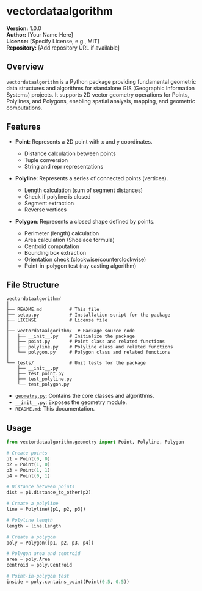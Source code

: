 # vectordataalgorithm

**Version:** 1.0.0  
**Author:** [Your Name Here]  
**License:** [Specify License, e.g., MIT]  
**Repository:** [Add repository URL if available]  

## Overview

`vectordataalgorithm` is a Python package providing fundamental geometric data structures and algorithms for standalone GIS (Geographic Information Systems) projects. It supports 2D vector geometry operations for Points, Polylines, and Polygons, enabling spatial analysis, mapping, and geometric computations.

## Features

- **Point**: Represents a 2D point with x and y coordinates.
  - Distance calculation between points
  - Tuple conversion
  - String and repr representations

- **Polyline**: Represents a series of connected points (vertices).
  - Length calculation (sum of segment distances)
  - Check if polyline is closed
  - Segment extraction
  - Reverse vertices

- **Polygon**: Represents a closed shape defined by points.
  - Perimeter (length) calculation
  - Area calculation (Shoelace formula)
  - Centroid computation
  - Bounding box extraction
  - Orientation check (clockwise/counterclockwise)
  - Point-in-polygon test (ray casting algorithm)

## File Structure

```
vectordataalgorithm/
│
├── README.md          # This file
├── setup.py           # Installation script for the package
├── LICENSE            # License file
│
├── vectordataalgorithm/  # Package source code
│   ├── __init__.py    # Initialize the package
│   ├── point.py       # Point class and related functions
│   ├── polyline.py    # Polyline class and related functions
│   └── polygon.py     # Polygon class and related functions
│
└── tests/             # Unit tests for the package
    ├── __init__.py
    ├── test_point.py
    ├── test_polyline.py
    └── test_polygon.py
```

- [`geometry.py`](vectordataalgorithm/vectordataalgorithm/geometry.py): Contains the core classes and algorithms.
- `__init__.py`: Exposes the geometry module.
- `README.md`: This documentation.

## Usage

```python
from vectordataalgorithm.geometry import Point, Polyline, Polygon

# Create points
p1 = Point(0, 0)
p2 = Point(1, 0)
p3 = Point(1, 1)
p4 = Point(0, 1)

# Distance between points
dist = p1.distance_to_other(p2)

# Create a polyline
line = Polyline([p1, p2, p3])

# Polyline length
length = line.Length

# Create a polygon
poly = Polygon([p1, p2, p3, p4])

# Polygon area and centroid
area = poly.Area
centroid = poly.Centroid

# Point-in-polygon test
inside = poly.contains_point(Point(0.5, 0.5))